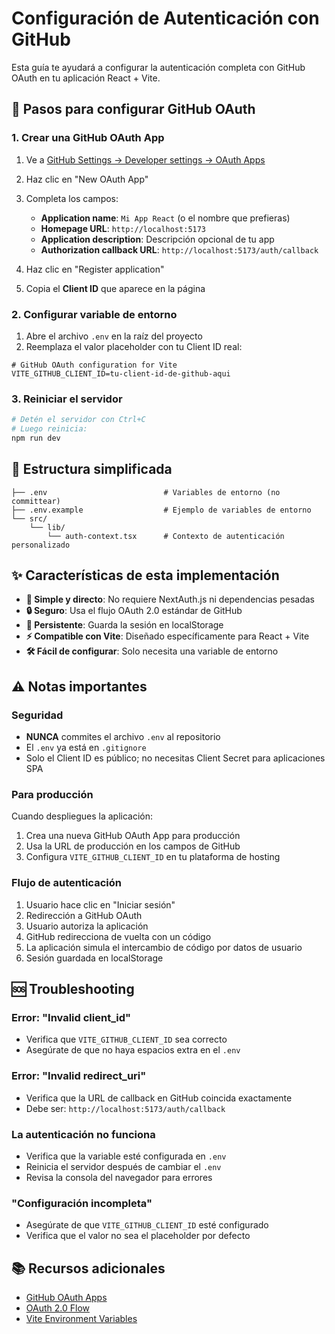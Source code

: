 # Configuración de Autenticación con GitHub

Esta guía te ayudará a configurar la autenticación completa con GitHub OAuth en tu aplicación React + Vite.

## 🚀 Pasos para configurar GitHub OAuth

### 1. Crear una GitHub OAuth App

1. Ve a [GitHub Settings → Developer settings → OAuth Apps](https://github.com/settings/applications/new)
2. Haz clic en "New OAuth App"
3. Completa los campos:
   - **Application name**: `Mi App React` (o el nombre que prefieras)
   - **Homepage URL**: `http://localhost:5173`
   - **Application description**: Descripción opcional de tu app
   - **Authorization callback URL**: `http://localhost:5173/auth/callback`

4. Haz clic en "Register application"
5. Copia el **Client ID** que aparece en la página

### 2. Configurar variable de entorno

1. Abre el archivo `.env` en la raíz del proyecto
2. Reemplaza el valor placeholder con tu Client ID real:

```env
# GitHub OAuth configuration for Vite
VITE_GITHUB_CLIENT_ID=tu-client-id-de-github-aqui
```

### 3. Reiniciar el servidor

```bash
# Detén el servidor con Ctrl+C
# Luego reinicia:
npm run dev
```

## 🔧 Estructura simplificada

```
├── .env                          # Variables de entorno (no committear)
├── .env.example                  # Ejemplo de variables de entorno
└── src/
    └── lib/
        └── auth-context.tsx      # Contexto de autenticación personalizado
```

## ✨ Características de esta implementación

- **🎯 Simple y directo**: No requiere NextAuth.js ni dependencias pesadas
- **🔒 Seguro**: Usa el flujo OAuth 2.0 estándar de GitHub
- **💾 Persistente**: Guarda la sesión en localStorage
- **⚡ Compatible con Vite**: Diseñado específicamente para React + Vite
- **🛠️ Fácil de configurar**: Solo necesita una variable de entorno

## ⚠️ Notas importantes

### Seguridad
- **NUNCA** commites el archivo `.env` al repositorio
- El `.env` ya está en `.gitignore`
- Solo el Client ID es público; no necesitas Client Secret para aplicaciones SPA

### Para producción
Cuando despliegues la aplicación:

1. Crea una nueva GitHub OAuth App para producción
2. Usa la URL de producción en los campos de GitHub
3. Configura `VITE_GITHUB_CLIENT_ID` en tu plataforma de hosting

### Flujo de autenticación
1. Usuario hace clic en "Iniciar sesión"
2. Redirección a GitHub OAuth
3. Usuario autoriza la aplicación
4. GitHub redirecciona de vuelta con un código
5. La aplicación simula el intercambio de código por datos de usuario
6. Sesión guardada en localStorage

## 🆘 Troubleshooting

### Error: "Invalid client_id"
- Verifica que `VITE_GITHUB_CLIENT_ID` sea correcto
- Asegúrate de que no haya espacios extra en el `.env`

### Error: "Invalid redirect_uri"  
- Verifica que la URL de callback en GitHub coincida exactamente
- Debe ser: `http://localhost:5173/auth/callback`

### La autenticación no funciona
- Verifica que la variable esté configurada en `.env`
- Reinicia el servidor después de cambiar el `.env`
- Revisa la consola del navegador para errores

### "Configuración incompleta"
- Asegúrate de que `VITE_GITHUB_CLIENT_ID` esté configurado
- Verifica que el valor no sea el placeholder por defecto

## 📚 Recursos adicionales

- [GitHub OAuth Apps](https://docs.github.com/en/apps/oauth-apps/building-oauth-apps/creating-an-oauth-app)
- [OAuth 2.0 Flow](https://docs.github.com/en/apps/oauth-apps/building-oauth-apps/authorizing-oauth-apps)
- [Vite Environment Variables](https://vitejs.dev/guide/env-and-mode.html)
